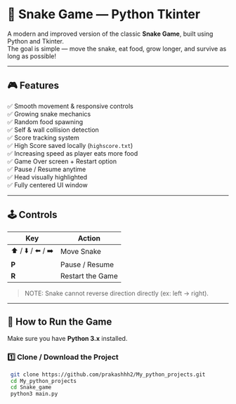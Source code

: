 # 🐍 Snake Game — Python Tkinter

A modern and improved version of the classic **Snake Game**, built using Python and Tkinter.  
The goal is simple — move the snake, eat food, grow longer, and survive as long as possible!

---

## 🎮 Features

✅ Smooth movement & responsive controls  
✅ Growing snake mechanics  
✅ Random food spawning  
✅ Self & wall collision detection  
✅ Score tracking system  
✅ High Score saved locally (`highscore.txt`)  
✅ Increasing speed as player eats more food  
✅ Game Over screen + Restart option  
✅ Pause / Resume anytime  
✅ Head visually highlighted  
✅ Fully centered UI window  

---

## 🕹️ Controls

| Key | Action |
|-----|--------|
| ⬆️ / ⬇️ / ⬅️ / ➡️ | Move Snake |
| **P** | Pause / Resume |
| **R** | Restart the Game |

> NOTE: Snake cannot reverse direction directly (ex: left → right).

---

## 🚀 How to Run the Game

Make sure you have **Python 3.x** installed.

### 1️⃣ Clone / Download the Project
``` bash 
 git clone https://github.com/prakashhh2/My_python_projects.git
 cd My_python_projects
 cd Snake_game
 python3 main.py
 ```